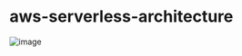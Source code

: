 # aws-serverless-architecture

![image](https://github.com/hanjhoon/aws-serverless-architecture/assets/121271030/705fc38f-0e04-4e07-900a-c4439117b01f)
